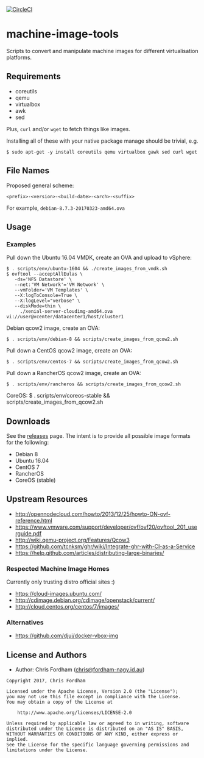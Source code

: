 [![CircleCI](https://circleci.com/gh/flaccid/machine-image-tools/tree/master.svg?style=svg)](https://circleci.com/gh/flaccid/machine-image-tools/tree/master)

# machine-image-tools

Scripts to convert and manipulate machine images for different virtualisation platforms.

## Requirements

- coreutils
- qemu
- virtualbox
- awk
- sed

Plus, `curl` and/or `wget` to fetch things like images.

Installing all of these with your native package manage should be trivial, e.g.

    $ sudo apt-get -y install coreutils qemu virtualbox gawk sed curl wget

## File Names

Proposed general scheme:

```
<prefix>-<version>-<build-date>-<arch>-<suffix>
```

For example, `debian-8.7.3-20170323-amd64.ova`

## Usage

### Examples

Pull down the Ubuntu 16.04 VMDK, create an OVA and upload to vSphere:

    $ . scripts/env/ubuntu-1604 && ./create_images_from_vmdk.sh
    $ ovftool --acceptAllEulas \
       -ds='NFS Datastore' \
       --net:'VM Network'='VM Network' \
       --vmFolder='VM Templates' \
       --X:logToConsole=True \
       --X:logLevel="verbose" \
       --diskMode=thin \
         ./xenial-server-cloudimg-amd64.ova vi://user@vcenter/datacenter1/host/cluster1

Debian qcow2 image, create an OVA:

    $ . scripts/env/debian-8 && scripts/create_images_from_qcow2.sh

Pull down a CentOS qcow2 image, create an OVA:

    $ . scripts/env/centos-7 && scripts/create_images_from_qcow2.sh

Pull down a RancherOS qcow2 image, create an OVA:

    $ . scripts/env/rancheros && scripts/create_images_from_qcow2.sh

CoreOS:
    $ . scripts/env/coreos-stable && scripts/create_images_from_qcow2.sh

## Downloads

See the [releases](https://github.com/flaccid/machine-image-tools/releases) page. The intent is to provide all possible image formats for the following:

- Debian 8
- Ubuntu 16.04
- CentOS 7
- RancherOS
- CoreOS (stable)

## Upstream Resources

- http://opennodecloud.com/howto/2013/12/25/howto-ON-ovf-reference.html
- https://www.vmware.com/support/developer/ovf/ovf20/ovftool_201_userguide.pdf
- http://wiki.qemu-project.org/Features/Qcow3
- https://github.com/tcnksm/ghr/wiki/Integrate-ghr-with-CI-as-a-Service
- https://help.github.com/articles/distributing-large-binaries/

### Respected Machine Image Homes

Currently only trusting distro official sites :)

- https://cloud-images.ubuntu.com/
- http://cdimage.debian.org/cdimage/openstack/current/
- http://cloud.centos.org/centos/7/images/

### Alternatives

- https://github.com/djui/docker-vbox-img

License and Authors
-------------------
- Author: Chris Fordham (<chris@fordham-nagy.id.au>)

```text
Copyright 2017, Chris Fordham

Licensed under the Apache License, Version 2.0 (the "License");
you may not use this file except in compliance with the License.
You may obtain a copy of the License at

    http://www.apache.org/licenses/LICENSE-2.0

Unless required by applicable law or agreed to in writing, software
distributed under the License is distributed on an "AS IS" BASIS,
WITHOUT WARRANTIES OR CONDITIONS OF ANY KIND, either express or implied.
See the License for the specific language governing permissions and
limitations under the License.
```
